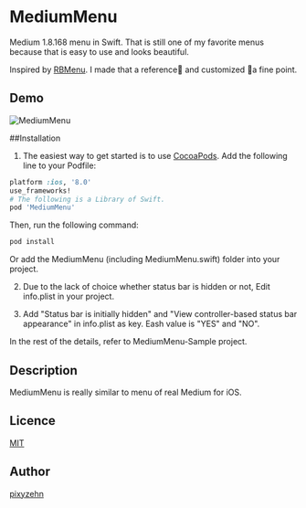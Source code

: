 MediumMenu
====================

Medium 1.8.168 menu in Swift. That is still one of my favorite menus because that is easy to use and looks beautiful.

Inspired by [RBMenu](https://github.com/RoshanNindrai/RBMenu). I made that a reference and customized a fine point.

## Demo

![MediumMenu](https://github.com/pixyzehn/MediumMenu/blob/master/Assets/MediumMenu.gif)

##Installation

1. The easiest way to get started is to use [CocoaPods](http://cocoapods.org/). Add the following line to your Podfile:

```ruby
platform :ios, '8.0'
use_frameworks!
# The following is a Library of Swift.
pod 'MediumMenu'
```

Then, run the following command:

```ruby
pod install
```

Or add the MediumMenu (including MediumMenu.swift) folder into your project.

2. Due to the lack of choice whether status bar is hidden or not,  Edit info.plist in your project.

3. Add "Status bar is initially hidden" and "View controller-based status bar appearance" in info.plist as key. Eash value is "YES" and "NO".

In the rest of the details, refer to MediumMenu-Sample project.

## Description

MediumMenu is really similar to menu of real Medium for iOS.

## Licence

[MIT](https://github.com/pixyzehn/MediumMenu/blob/master/LICENSE)

## Author

[pixyzehn](https://github.com/pixyzehn)
